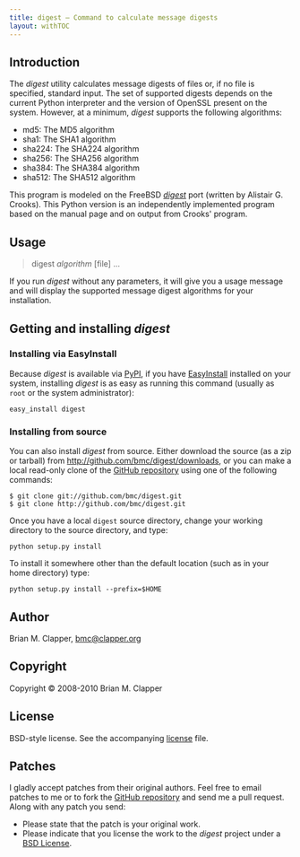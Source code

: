 ```yaml
---
title: digest — Command to calculate message digests
layout: withTOC
---
```


## Introduction

The *digest* utility calculates message digests of files or, if no file is
specified, standard input. The set of supported digests depends on the
current Python interpreter and the version of OpenSSL present on the
system. However, at a minimum, *digest* supports the following algorithms:

* md5: The MD5 algorithm
* sha1: The SHA1 algorithm
* sha224: The SHA224 algorithm
* sha256: The SHA256 algorithm
* sha384: The SHA384 algorithm
* sha512: The SHA512 algorithm

This program is modeled on the FreeBSD [*digest*][] port (written by
Alistair G. Crooks). This Python version is an independently implemented
program based on the manual page and on output from Crooks' program.

[*digest*]: http://www.freebsd.org/cgi/url.cgi?ports/security/digest/pkg-descr

## Usage

> digest *algorithm* \[file\] ...

If you run *digest* without any parameters, it will give you a usage message
and will display the supported message digest algorithms for your installation.

## Getting and installing *digest*

### Installing via EasyInstall

Because *digest* is available via [PyPI][], if you have [EasyInstall][]
installed on your system, installing *digest* is as easy as running this
command (usually as `root` or the system administrator):

    easy_install digest

### Installing from source

You can also install *digest* from source. Either download the source (as a
zip or tarball) from <http://github.com/bmc/digest/downloads>, or you can
make a local read-only clone of the [GitHub repository][] using one of the
following commands:

    $ git clone git://github.com/bmc/digest.git
    $ git clone http://github.com/bmc/digest.git

[EasyInstall]: http://peak.telecommunity.com/DevCenter/EasyInstall
[PyPI]: http://pypi.python.org/pypi
[GitHub repository]: http://github.com/bmc/digest

Once you have a local `digest` source directory, change your working directory
to the source directory, and type:

    python setup.py install

To install it somewhere other than the default location (such as in your
home directory) type:

    python setup.py install --prefix=$HOME

## Author

Brian M. Clapper, [bmc@clapper.org][]

[bmc@clapper.org]: mailto:bmc@clapper.org

## Copyright

Copyright &copy; 2008-2010 Brian M. Clapper

## License

BSD-style license. See the accompanying [license][] file.

## Patches

I gladly accept patches from their original authors. Feel free to email
patches to me or to fork the [GitHub repository][] and send me a pull
request. Along with any patch you send:

* Please state that the patch is your original work.
* Please indicate that you license the work to the *digest*
  project under a [BSD License][license].

[GitHub repository]: http://github.com/bmc/javaeditline
[license]: license.html
